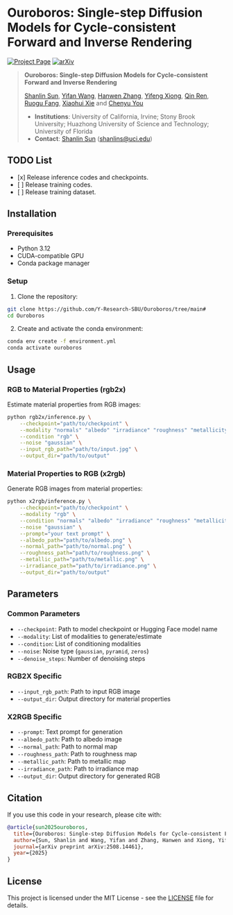 
# Ouroboros: Single-step Diffusion Models for Cycle-consistent Forward and Inverse Rendering

[![Project Page](https://img.shields.io/badge/Project-Page-Green)](https://siwensun.github.io/ouroboros-project/)
[![arXiv](https://img.shields.io/badge/arXiv-2508.14461-b31b1b.svg)](https://arxiv.org/abs/2508.14461)

> **Ouroboros: Single-step Diffusion Models for Cycle-consistent Forward and Inverse Rendering**
> 
> [Shanlin Sun]([https://siwensun.github.io/]), [Yifan Wang](https://yfwang.me/), [Hanwen Zhang](https://github.com/zhw123456789/), [Yifeng Xiong](https://yuukino22.github.io/), [Qin Ren](https://scholar.google.com/citations?user=Tcg-9DcAAAAJ&hl=zh-CN), [Ruogu Fang](https://lab-smile.github.io/), [Xiaohui Xie]([https://ics.uci.edu/~xhx/]) and [Chenyu You]([https://chenyuyou.me/])
> 
> - **Institutions**: University of California, Irvine; Stony Brook University; Huazhong University of Science and Technology; University of Florida 
> - **Contact**: [Shanlin Sun](https://siwensun.github.io/) (shanlins@uci.edu)

## TODO List

- \[x] Release inference codes and checkpoints.
- \[ ] Release training codes.
- \[ ] Release training dataset.

## Installation

### Prerequisites

- Python 3.12
- CUDA-compatible GPU 
- Conda package manager

### Setup

1. Clone the repository:
```bash
git clone https://github.com/Y-Research-SBU/Ouroboros/tree/main#
cd Ouroboros
```

2. Create and activate the conda environment:
```bash
conda env create -f environment.yml
conda activate ouroboros
```

## Usage

### RGB to Material Properties (rgb2x)

Estimate material properties from RGB images:

```bash
python rgb2x/inference.py \
    --checkpoint="path/to/checkpoint" \
    --modality "normals" "albedo" "irradiance" "roughness" "metallicity" \
    --condition "rgb" \
    --noise "gaussian" \
    --input_rgb_path="path/to/input.jpg" \
    --output_dir="path/to/output"
```

### Material Properties to RGB (x2rgb)

Generate RGB images from material properties:

```bash
python x2rgb/inference.py \
    --checkpoint="path/to/checkpoint" \
    --modality "rgb" \
    --condition "normals" "albedo" "irradiance" "roughness" "metallicity" \
    --noise "gaussian" \
    --prompt="your text prompt" \
    --albedo_path="path/to/albedo.png" \
    --normal_path="path/to/normal.png" \
    --roughness_path="path/to/roughness.png" \
    --metallic_path="path/to/metallic.png" \
    --irradiance_path="path/to/irradiance.png" \
    --output_dir="path/to/output"
```

## Parameters

### Common Parameters

- `--checkpoint`: Path to model checkpoint or Hugging Face model name
- `--modality`: List of modalities to generate/estimate
- `--condition`: List of conditioning modalities
- `--noise`: Noise type (`gaussian`, `pyramid`, `zeros`)
- `--denoise_steps`: Number of denoising steps

### RGB2X Specific

- `--input_rgb_path`: Path to input RGB image
- `--output_dir`: Output directory for material properties

### X2RGB Specific

- `--prompt`: Text prompt for generation
- `--albedo_path`: Path to albedo image
- `--normal_path`: Path to normal map
- `--roughness_path`: Path to roughness map
- `--metallic_path`: Path to metallic map
- `--irradiance_path`: Path to irradiance map
- `--output_dir`: Output directory for generated RGB

## Citation

If you use this code in your research, please cite with:

```bibtex
@article{sun2025ouroboros,
  title={Ouroboros: Single-step Diffusion Models for Cycle-consistent Forward and Inverse Rendering},
  author={Sun, Shanlin and Wang, Yifan and Zhang, Hanwen and Xiong, Yifeng and Ren, Qin and Fang, Ruogu and Xie, Xiaohui and You, Chenyu},
  journal={arXiv preprint arXiv:2508.14461},
  year={2025}
}
```

## License

This project is licensed under the MIT License - see the [LICENSE](LICENSE) file for details.

